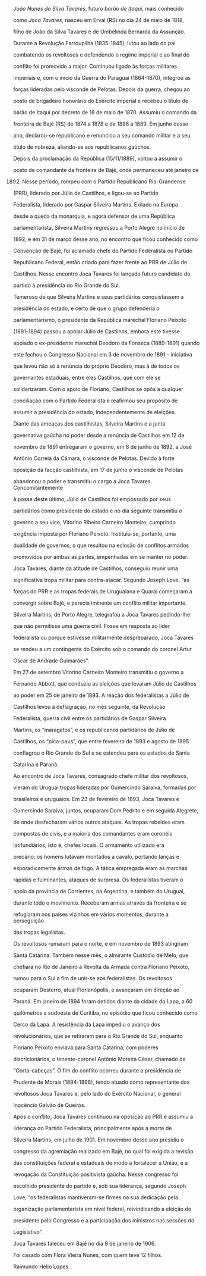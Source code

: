 

*João Nunes da Silva Tavares*, futuro *barão de Itaqui*, mais conhecido

como *Joca Tavares*, nasceu em Erval (RS) no dia 24 de maio de 1818,

filho de João da Silva Tavares e de Umbelinda Bernarda da Assunção.



Durante a Revolução Farroupilha (1835-1845), lutou ao lado do pai

combatendo os revoltosos e defendendo o regime imperial e ao final do

conflito foi promovido a major. Continuou ligado às forças militares

imperiais e, com o início da Guerra do Paraguai (1864-1870), integrou as

forças lideradas pelo visconde de Pelotas. Depois da guerra, chegou ao

posto de brigadeiro honorário do Exército imperial e recebeu o título de

barão de Itaqui por decreto de 18 de maio de 1870. Assumiu o comando da

fronteira de Bajé (RS) de 1874 a 1878 e de 1886 a 1889. Em junho desse

ano, declarou-se republicano e renunciou a seu comando militar e a seu

título de nobreza, aliando-se aos republicanos gaúchos.



Depois da proclamação da República (15/11/1889), voltou a assumir o

posto de comandante da fronteira de Bajé, onde permaneceu até janeiro de

1892. Nesse período, rompeu com o Partido Republicano Rio-Grandense

(PRR), liderado por Júlio de Castilhos, e ligou-se ao Partido

Federalista, liderado por Gaspar Silveira Martins. Exilado na Europa

desde a queda da monarquia, e agora defensor de uma República

parlamentarista, Silveira Martins regressou a Porto Alegre no início de

1892, e em 31 de março desse ano, no encontro que ficou conhecido como

Convenção de Bajé, foi aclamado chefe do Partido Federalista ou Partido

Republicano Federal, então criado para fazer frente ao PRR de Júlio de

Castilhos. Nesse encontro Joca Tavares foi lançado futuro candidato do

partido à presidência do Rio Grande do Sul.



Temeroso de que Silveira Martins e seus partidários conquistassem a

presidência do estado, e certo de que o grupo defenderia o

parlamentarismo, o presidente da República marechal Floriano Peixoto

(1891-1894) passou a apoiar Júlio de Castilhos, embora este tivesse

apoiado o ex-presidente marechal Deodoro da Fonseca (1889-1891) quando

este fechou o Congresso Nacional em 3 de novembro de 1891 – iniciativa

que levou não só à renúncia do próprio Deodoro, mas à de todos os

governantes estaduais, entre eles Castilhos, que com ele se

solidarizaram. Com o apoio de Floriano, Castilhos se opôs a qualquer

conciliação com o Partido Federalista e reafirmou seu propósito de

assumir a presidência do estado, independentemente de eleições.



Diante das ameaças dos castilhistas, Silveira Martins e a junta

governativa gaúcha no poder desde a renúncia de Castilhos em 12 de

novembro de 1891 entregaram o governo, em 8 de junho de 1892, a José

Antônio Correia da Câmara, o visconde de Pelotas. Devido à forte

oposição da facção castilhista, em 17 de junho o visconde de Pelotas

abandonou o poder e transmitiu o cargo a Joca Tavares. Concomitantemente

à posse deste último, Júlio de Castilhos foi empossado por seus

partidários como presidente do estado e no dia seguinte transmitiu o

governo a seu vice, Vitorino Ribeiro Carneiro Monteiro, cumprindo

exigência imposta por Floriano Peixoto. Instituiu-se, portanto, uma

dualidade de governos, o que resultou na eclosão de conflitos armados

promovidos por ambas as partes, empenhadas em se manter no poder.



Joca Tavares, diante da atitude de Castilhos, conseguiu reunir uma

significativa tropa militar para contra-atacar. Segundo Joseph Love, “as

forças do PRR e as tropas federais de Uruguaiana e Quaraí começaram a

convergir sobre Bajé, e parecia iminente um conflito militar importante.

Silveira Martins, de Porto Alegre, telegrafou a Joca Tavares pedindo-lhe

que não permitisse uma guerra civil. Fosse em resposta ao líder

federalista ou porque estivesse militarmente despreparado, Joca Tavares

se rendeu a um contingente do Exército sob o comando do coronel Artur

Oscar de Andrade Guimarães”.



Em 27 de setembro Vitorino Carneiro Monteiro transmitiu o governo a

Fernando Abbott, que conduziu as eleições que levaram Júlio de Castilhos

ao poder em 25 de janeiro de 1893. A reação dos federalistas a Júlio de

Castilhos levou à deflagração, no mês seguinte, da Revolução

Federalista, guerra civil entre os partidários de Gaspar Silveira

Martins, os “maragatos”, e os republicanos partidários de Júlio de

Castilhos, os “pica-paus”, que entre fevereiro de 1893 e agosto de 1895

conflagrou o Rio Grande do Sul e se estendeu para os estados de Santa

Catarina e Paraná.



Ao encontro de Joca Tavares, consagrado chefe militar dos revoltosos,

vieram do Uruguai tropas lideradas por Gumercindo Saraiva, formadas por

brasileiros e uruguaios. Em 23 de fevereiro de 1893, Joca Tavares e

Gumercindo Saraiva, juntos, ocuparam Dom Pedrito e em seguida Alegrete,

de onde desfecharam vários outros ataques. As tropas rebeldes eram

compostas de civis, e a maioria dos comandantes eram coronéis

latifundiários, isto é, chefes locais. O armamento utilizado era

precário: os homens lutavam montados a cavalo, portando lanças e

esporadicamente armas de fogo. A tática empregada eram as marchas

rápidas e fulminantes, ataques de surpresa. Os federalistas tiveram o

apoio da província de Corrientes, na Argentina, e também do Uruguai,

durante todo o movimento. Receberam armas através da fronteira e se

refugiaram nos países vizinhos em vários momentos, durante a perseguição

das tropas legalistas.



Os revoltosos rumaram para o norte, e em novembro de 1893 atingiram

Santa Catarina. Também nesse mês, o almirante Custódio de Melo, que

chefiara no Rio de Janeiro a Revolta da Armada contra Floriano Peixoto,

rumou para o Sul a fim de unir-se aos federalistas. Os revoltosos

ocuparam Desterro, atual Florianópolis, e avançaram em direção ao

Paraná. Em janeiro de 1894 foram detidos diante da cidade da Lapa, a 60

quilômetros a sudoeste de Curitiba, no episódio que ficou conhecido como

Cerco da Lapa. A resistência da Lapa impediu o avanço dos

revolucionários, que se retiraram para o Rio Grande do Sul, enquanto

Floriano Peixoto enviava para Santa Catarina, com poderes

discricionários, o tenente-coronel Antônio Moreira César, chamado de

“Corta-cabeças”. O fim do conflito ocorreu durante a presidência de

Prudente de Morais (1894-1898), tendo atuado como representante dos

revoltosos Joca Tavares e, pelo lado do Exército Nacional, o general

Inocêncio Galvão de Queirós.



Após o conflito, Joca Tavares continuou na oposição ao PRR e assumiu a

liderança do Partido Federalista, principalmente após a morte de

Silveira Martins, em julho de 1901. Em novembro desse ano presidiu o

congresso da agremiação realizado em Bajé, no qual foi exigida a revisão

das constituições federal e estaduais de modo a fortalecer a União, e a

revogação da Constituição positivista gaúcha. Nesse congresso foi

escolhido presidente do partido e, sob sua liderança, segundo Joseph

Love, “os federalistas mantiveram-se firmes na sua dedicação pela

organização parlamentarista em nível federal, reivindicando a eleição do

presidente pelo Congresso e a participação dos ministros nas sessões do

Legislativo”.



Joça Tavares faleceu em Bajé no dia 9 de janeiro de 1906.



Foi casado com Flora Vieira Nunes, com quem teve 12 filhos.



Raimundo Helio Lopes



